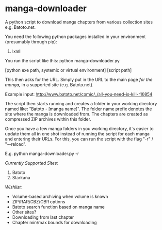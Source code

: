 manga-downloader
=================

A python script to download manga chapters from various collection sites
e.g. Batoto.net.

You need the following python packages installed in your environment
(presumably through pip):
1. lxml

You run the script like this:
python manga-downloader.py

\[python exe path, systemic or virtual environment\] \[script path\]

This then asks for the URL. Simply put in the URL to the main
page *for the manga*, in a supported site (e.g. Batoto.net).

Example input: http://www.batoto.net/comic/_/all-you-need-is-kill-r10854

The script then starts running and creates a folder in your working
directory named like: "Batoto
\- \[manga name\]". The folder name prefix denotes the site where the
manga is downloaded from. The chapters are created as compressed ZIP archives
within this folder.

Once you have a few manga folders in you working directory, it's easier
to update them all in one shot instead of running the script for each manga and entering their URLs. For
this, you can run the script with the flag "-r" / "--reload".

E.g.
python manga-downloader.py -r

*Currently Supported Sites:*

1. Batoto
2. Starkana

*Wishlist:*
- Volume-based archiving when volume is known
- ZIP/RAR/CBZ/CBR options
- Batoto search function based on manga name
- Other sites?
- Downloading from last chapter
- Chapter min/max bounds for downloading

